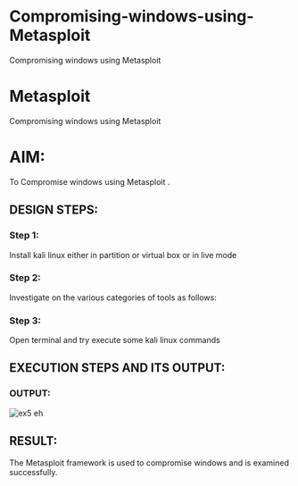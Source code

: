 # Compromising-windows-using-Metasploit
Compromising windows using Metasploit
# Metasploit
Compromising windows using Metasploit

# AIM:

To Compromise windows using Metasploit .

## DESIGN STEPS:

### Step 1:

Install kali linux either in partition or virtual box or in live mode

### Step 2:

Investigate on the various categories of tools as follows:

### Step 3:

Open terminal and try execute some kali linux commands

## EXECUTION STEPS AND ITS OUTPUT:

### OUTPUT:
![ex5 eh](https://github.com/Dhanashreemullaithasan/Compromising-windows-using-Metasploit/assets/94165415/02cedbdd-26a7-4e76-847f-b685f86b3c66)


## RESULT:
The Metasploit framework is  used to compromise windows and is examined successfully.
